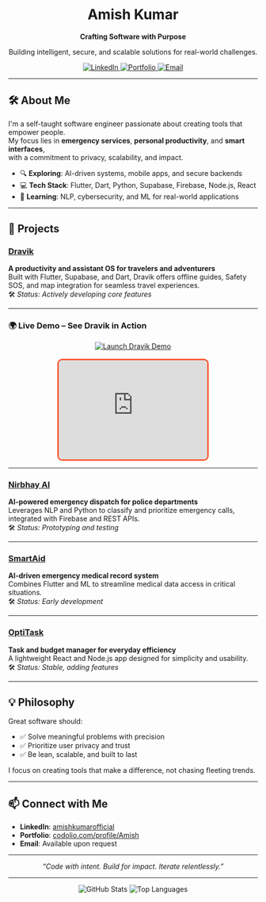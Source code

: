 <div align="center">
  <h1>Amish Kumar</h1>
  <p><strong>Crafting Software with Purpose</strong></p>
  <p>Building intelligent, secure, and scalable solutions for real-world challenges.</p>

  <a href="https://linkedin.com/in/amishkumarofficial">
    <img src="https://img.shields.io/badge/LinkedIn-0077B5?style=flat&logo=linkedin&logoColor=white" alt="LinkedIn" />
  </a>
  <a href="https://codolio.com/profile/Amish">
    <img src="https://img.shields.io/badge/Portfolio-FF5733?style=flat&logo=web&logoColor=white" alt="Portfolio" />
  </a>
  <a href="mailto:your.email@example.com">
    <img src="https://img.shields.io/badge/Email-D14836?style=flat&logo=gmail&logoColor=white" alt="Email" />
  </a>
</div>

---

## 🛠️ About Me

I'm a self-taught software engineer passionate about creating tools that empower people.  
My focus lies in **emergency services**, **personal productivity**, and **smart interfaces**,  
with a commitment to privacy, scalability, and impact.

- 🔍 **Exploring**: AI-driven systems, mobile apps, and secure backends  
- 💻 **Tech Stack**: Flutter, Dart, Python, Supabase, Firebase, Node.js, React  
- 🧠 **Learning**: NLP, cybersecurity, and ML for real-world applications  

---

## 🚀 Projects

### [Dravik](https://github.com/Zero-Day-Smile/Dravik)
**A productivity and assistant OS for travelers and adventurers**  
Built with Flutter, Supabase, and Dart, Dravik offers offline guides, Safety SOS, and map integration for seamless travel experiences.  
🛠️ *Status: Actively developing core features*

---

### 🌍 Live Demo – See Dravik in Action  
<div align="center">
  <a href="https://zero-day-smile.github.io/Service/" target="_blank">
    <img src="https://img.shields.io/badge/▶️ Launch Dravik Demo-FF5733?style=for-the-badge&logo=rocket&logoColor=white" alt="Launch Dravik Demo" />
  </a>
  <br><br>
  <iframe src="https://zero-day-smile.github.io/Service/" width="300" height="200" frameborder="0" style="border: 3px solid #ff5733; border-radius: 10px;"></iframe>
</div>


---

### [Nirbhay AI](https://github.com/Zero-Day-Smile/Nirbhay-AI)  
**AI-powered emergency dispatch for police departments**  
Leverages NLP and Python to classify and prioritize emergency calls, integrated with Firebase and REST APIs.  
🛠️ *Status: Prototyping and testing*

---

### [SmartAid](https://github.com/Zero-Day-Smile/SmartAid)  
**AI-driven emergency medical record system**  
Combines Flutter and ML to streamline medical data access in critical situations.  
🛠️ *Status: Early development*

---

### [OptiTask](https://github.com/Zero-Day-Smile/OptiTask)  
**Task and budget manager for everyday efficiency**  
A lightweight React and Node.js app designed for simplicity and usability.  
🛠️ *Status: Stable, adding features*

---

## 💡 Philosophy

Great software should:  
- ✅ Solve meaningful problems with precision  
- ✅ Prioritize user privacy and trust  
- ✅ Be lean, scalable, and built to last  

I focus on creating tools that make a difference, not chasing fleeting trends.

---

## 📫 Connect with Me

- **LinkedIn**: [amishkumarofficial](https://linkedin.com/in/amishkumarofficial)  
- **Portfolio**: [codolio.com/profile/Amish](https://codolio.com/profile/Amish)  
- **Email**: Available upon request  

---

<div align="center">
  <i>“Code with intent. Build for impact. Iterate relentlessly.”</i>
</div>

---

<div align="center">
  <img src="https://github-readme-stats.vercel.app/api?username=Zero-Day-Smile&show_icons=true&theme=radical" alt="GitHub Stats" />
  <img src="https://github-readme-stats.vercel.app/api/top-langs/?username=Zero-Day-Smile&layout=compact&theme=radical" alt="Top Languages" />
</div>
